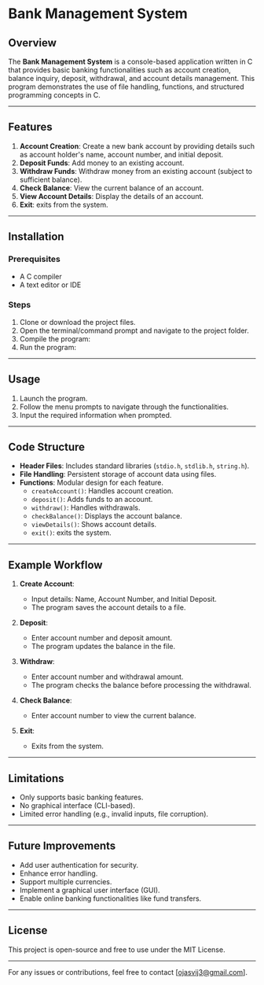 
# Bank Management System

## Overview
The **Bank Management System** is a console-based application written in C that provides basic banking functionalities such as account creation, balance inquiry, deposit, withdrawal, and account details management. This program demonstrates the use of file handling, functions, and structured programming concepts in C.

---

## Features
1. **Account Creation**: Create a new bank account by providing details such as account holder's name, account number, and initial deposit.
2. **Deposit Funds**: Add money to an existing account.
3. **Withdraw Funds**: Withdraw money from an existing account (subject to sufficient balance).
4. **Check Balance**: View the current balance of an account.
5. **View Account Details**: Display the details of an account.
6. **Exit**: exits from the system.

---

## Installation

### Prerequisites
- A C compiler
- A text editor or IDE

### Steps
1. Clone or download the project files.
2. Open the terminal/command prompt and navigate to the project folder.
3. Compile the program:
4. Run the program:
   
---

## Usage
1. Launch the program.
2. Follow the menu prompts to navigate through the functionalities.
3. Input the required information when prompted.

---

## Code Structure
- **Header Files**: Includes standard libraries (`stdio.h`, `stdlib.h`, `string.h`).
- **File Handling**: Persistent storage of account data using files.
- **Functions**: Modular design for each feature.
  - `createAccount()`: Handles account creation.
  - `deposit()`: Adds funds to an account.
  - `withdraw()`: Handles withdrawals.
  - `checkBalance()`: Displays the account balance.
  - `viewDetails()`: Shows account details.
  - `exit()`: exits the system.

---

## Example Workflow
1. **Create Account**: 
   - Input details: Name, Account Number, and Initial Deposit.
   - The program saves the account details to a file.
   
2. **Deposit**: 
   - Enter account number and deposit amount.
   - The program updates the balance in the file.

3. **Withdraw**: 
   - Enter account number and withdrawal amount.
   - The program checks the balance before processing the withdrawal.

4. **Check Balance**: 
   - Enter account number to view the current balance.

5. **Exit**: 
   - Exits from the system.

---

## Limitations
- Only supports basic banking features.
- No graphical interface (CLI-based).
- Limited error handling (e.g., invalid inputs, file corruption).

---

## Future Improvements
- Add user authentication for security.
- Enhance error handling.
- Support multiple currencies.
- Implement a graphical user interface (GUI).
- Enable online banking functionalities like fund transfers.

---

## License
This project is open-source and free to use under the MIT License.

---

For any issues or contributions, feel free to contact [ojasvij3@gmail.com]. 
